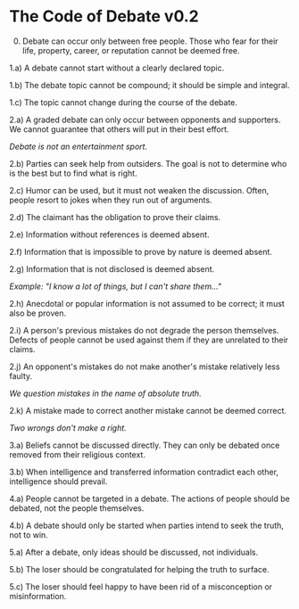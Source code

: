 # The Code of Debate v0.2

0) Debate can occur only between free people. Those who fear for their life, property, career, or reputation cannot be deemed free.

1.a) A debate cannot start without a clearly declared topic.

1.b) The debate topic cannot be compound; it should be simple and integral.

1.c) The topic cannot change during the course of the debate.

2.a) A graded debate can only occur between opponents and supporters. We cannot guarantee that others will put in their best effort.

_Debate is not an entertainment sport._

2.b) Parties can seek help from outsiders. The goal is not to determine who is the best but to find what is right.

2.c) Humor can be used, but it must not weaken the discussion. Often, people resort to jokes when they run out of arguments.

2.d) The claimant has the obligation to prove their claims.

2.e) Information without references is deemed absent.

2.f) Information that is impossible to prove by nature is deemed absent.

2.g) Information that is not disclosed is deemed absent.

_Example: "I know a lot of things, but I can't share them..."_

2.h) Anecdotal or popular information is not assumed to be correct; it must also be proven.

2.i) A person's previous mistakes do not degrade the person themselves. Defects of people cannot be used against them if they are unrelated to their claims.

2.j) An opponent's mistakes do not make another's mistake relatively less faulty.

_We question mistakes in the name of absolute truth._

2.k) A mistake made to correct another mistake cannot be deemed correct.

_Two wrongs don't make a right._

3.a) Beliefs cannot be discussed directly. They can only be debated once removed from their religious context.

3.b) When intelligence and transferred information contradict each other, intelligence should prevail.

4.a) People cannot be targeted in a debate. The actions of people should be debated, not the people themselves.

4.b) A debate should only be started when parties intend to seek the truth, not to win.

5.a) After a debate, only ideas should be discussed, not individuals.

5.b) The loser should be congratulated for helping the truth to surface.

5.c) The loser should feel happy to have been rid of a misconception or misinformation.
